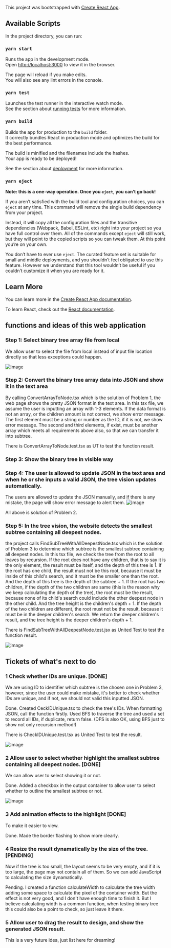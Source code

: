 This project was bootstrapped with [Create React App](https://github.com/facebook/create-react-app).

## Available Scripts

In the project directory, you can run:

### `yarn start`

Runs the app in the development mode.<br>
Open [http://localhost:3000](http://localhost:3000) to view it in the browser.

The page will reload if you make edits.<br>
You will also see any lint errors in the console.

### `yarn test`

Launches the test runner in the interactive watch mode.<br>
See the section about [running tests](https://facebook.github.io/create-react-app/docs/running-tests) for more information.

### `yarn build`

Builds the app for production to the `build` folder.<br>
It correctly bundles React in production mode and optimizes the build for the best performance.

The build is minified and the filenames include the hashes.<br>
Your app is ready to be deployed!

See the section about [deployment](https://facebook.github.io/create-react-app/docs/deployment) for more information.

### `yarn eject`

**Note: this is a one-way operation. Once you `eject`, you can’t go back!**

If you aren’t satisfied with the build tool and configuration choices, you can `eject` at any time. This command will remove the single build dependency from your project.

Instead, it will copy all the configuration files and the transitive dependencies (Webpack, Babel, ESLint, etc) right into your project so you have full control over them. All of the commands except `eject` will still work, but they will point to the copied scripts so you can tweak them. At this point you’re on your own.

You don’t have to ever use `eject`. The curated feature set is suitable for small and middle deployments, and you shouldn’t feel obligated to use this feature. However we understand that this tool wouldn’t be useful if you couldn’t customize it when you are ready for it.

## Learn More

You can learn more in the [Create React App documentation](https://facebook.github.io/create-react-app/docs/getting-started).

To learn React, check out the [React documentation](https://reactjs.org/).

## functions and ideas of this web application

### Step 1: Select binary tree array file from local
We allow user to select the file from local instead of input file location directly so that less exceptions could happen.

![image](https://github.com/jacklijianing/mobx-react-test/assets/50463651/2df0d220-151e-4571-854b-f311e904e196)


### Step 2: Convert the binary tree array data into JSON and show it in the text area
By calling ConvertArrayToNode.tsx which is the solution of Problem 1, the web page shows the pretty JSON format in the text area.
In this tsx file, we assume the user is inputting an array with 1-3 elements. 
If the data format is not an array, or the children amount is not correct, we show error message.
The first element must be a string or number as the ID, if it is not, we show error message.
The second and third elements, if exist, must be another array which meets all requirements above also, so that we can transfer it into subtree.

There is ConvertArrayToNode.test.tsx as UT to test the function result.

### Step 3: Show the binary tree in visible way

### Step 4: The user is allowed to update JSON in the text area and when he or she inputs a valid JSON, the tree vision updates automatically.
The users are allowed to update the JSON manually, and if there is any mistake, the page will show error message to alert them.
![image](https://github.com/jacklijianing/mobx-react-test/assets/50463651/94f8a4c7-c55e-4de8-8256-fc6beb78cff5)


All above is solution of Problem 2.

### Step 5: In the tree vision, the website detects the smallest subtree containing all deepest nodes.

the project calls FindSubTreeWithAllDeepestNode.tsx which is the solution of Problem 3 to determine which subtree is the smallest subtree containing all deepest nodes.
In this tsx file, we check the tree from the root to all leaves by recursion.
If the root does not have any children, that is to say it is the only element, the result must be itself, and the depth of this tree is 1.
If the root has one child, the result must not be this root, because it must be inside of this child's search, and it must be the smaller one than the root. And the depth of this tree is the depth of the subtree + 1.
If the root has two children, 
if the depth of the two children are same (this is the reason why we keep calculating the depth of the tree), the root must be the result, because none of its child's search could include the other deepest node in the other child. And the tree height is the children's depth + 1.
If the depth of the two children are different, the root must not be the result, because it must be in the deeper children's search. We return the deeper children's result, and the tree height is the deeper children's depth + 1.

There is FindSubTreeWithAllDeepestNode.test.jsx as United Test to test the function result.

![image](https://github.com/jacklijianing/mobx-react-test/assets/50463651/1d01478b-e8d3-4a8d-b21f-86b490d6c3e0)


## Tickets of what's next to do

### 1 Check whether IDs are unique. [DONE]
We are using ID to identifier which subtree is the chosen one in Problem 3, however, since the user could make mistake, it's better to check whether IDs are unique, and if not, we should not valid this inputted JSON.

Done.
Created CeckIDUnique.tsx to check the tree's IDs.
When formatting JSON, call the function firstly.
Used BFS to traverse the tree and used a set to record all IDs, if duplicate, return false.
(DFS is also OK, using BFS just to show not only recursion method!)

There is CheckIDUnique.test.tsx as United Test to test the result.

![image](https://github.com/jacklijianing/mobx-react-test/assets/50463651/10f69c57-9484-41b4-af4b-77e957124f95)


### 2 Allow user to select whether highlight the smallest subtree containing all deepest nodes. [DONE]
We can allow user to select showing it or not.

Done.
Added a checkbox in the output container to allow user to select whether to outline the smallest subtree or not.

![image](https://github.com/jacklijianing/mobx-react-test/assets/50463651/a6f5b2cf-7e3e-46ef-82eb-9cc97f1ab726)


### 3 Add animation effects to the highlight [DONE]
To make it easier to view.

Done.
Made the border flashing to show more clearly.

### 4 Resize the result dynamatically by the size of the tree. [PENDING]
Now if the tree is too small, the layout seems to be very empty, and if it is too large, the page may not contain all of them. So we can add JavaScript to calculating the size dynamatically.

Pending.
I created a function calculateWidth to calculate the tree width adding some space to calculate the pixel of the container width.
But the effect is not very good, and I don't have enough time to finish it.
But I believe calculating width is a common function, when testing binary tree this could also be a point to check, so just leave it there.

### 5 Allow user to drag the result to design, and show the generated JSON result.
This is a very future idea, just list here for dreaming!
